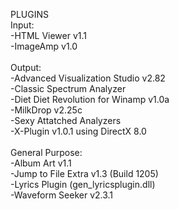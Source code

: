 PLUGINS<br/>
Input:<br/>
    -HTML Viewer v1.1<br/>
    -ImageAmp v1.0<br/>
  <br/>
Output: <br/>
    -Advanced Visualization Studio v2.82<br/>
    -Classic Spectrum Analyzer<br/>
    -Diet Diet Revolution for Winamp v1.0a<br/>
    -MilkDrop v2.25c<br/>
    -Sexy Attatched Analyzers<br/>
    -X-Plugin v1.0.1 using DirectX 8.0<br/>
  <br/>
General Purpose:<br/>
    -Album Art v1.1<br/>
    -Jump to File Extra v1.3 (Build 1205)<br/>
    -Lyrics Plugin (gen_lyricsplugin.dll)<br/>
    -Waveform Seeker v2.3.1<br/>

